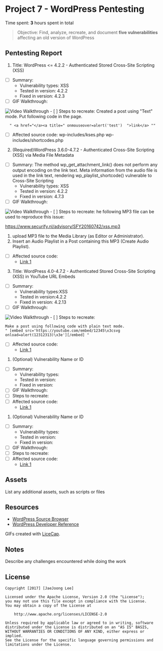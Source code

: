 # Project 7 - WordPress Pentesting

Time spent: **3** hours spent in total

> Objective: Find, analyze, recreate, and document **five vulnerabilities** affecting an old version of WordPress

## Pentesting Report

1. Title: WordPress <= 4.2.2 - Authenticated Stored Cross-Site Scripting (XSS)

  - [ ] Summary: 
    - Vulnerability types: XSS
    - Tested in version: 4.2.2
    - Fixed in version: 4.2.3
  - [ ] GIF Walkthrough:
  <img src='http://i.imgur.com/mbazv3Q.gif' title='Video Walkthrough' width='' alt='Video Walkthrough' />
  - [ ] Steps to recreate: 
      Created a post using "Text" mode.
      Put following code in the page.

      " <a href="</a><a title=" onmouseover=alert('test')  ">link</a> ""

  - [ ] Affected source code:
    wp-includes/kses.php
    wp-includes/shortcodes.php
2. (Required)WordPress 3.6.0-4.7.2 - Authenticated Cross-Site Scripting (XSS) via Media File Metadata
  - [ ] Summary: The method wp_get_attachment_link() does not perform any output encoding
on the link text. Meta information from the audio file is used in the
link text, rendering wp_playlist_shortcode() vulnerable to Cross-Site
Scripting
    - Vulnerability types: XSS
    - Tested in version: 4.2.2
    - Fixed in version: 4.7.3
  - [ ] GIF Walkthrough: 
   <img src='http://i.imgur.com/ozrCApB.gif' title='Video Walkthrough' width='' alt='Video Walkthrough' />
  - [ ] Steps to recreate: 
  he following MP3 file can be used to reproduce this issue:

  https://www.securify.nl/advisory/SFY20160742/xss.mp3

  1) upload MP3 file to the Media Library (as Editor or Administrator).
  2) Insert an Audio Playlist in a Post containing this MP3 (Create Audio
  Playlist).
  - [ ] Affected source code:
    - [Link 1](https://github.com/WordPress/WordPress/commit/28f838ca3ee205b6f39cd2bf23eb4e5f52796bd7)
3. Title: WordPress  4.0-4.7.2 - Authenticated Stored Cross-Site Scripting (XSS) in YouTube URL Embeds
  - [ ] Summary: 
    - Vulnerability types:XSS
    - Tested in version:4.2.2
    - Fixed in version: 4.2.13
  - [ ] GIF Walkthrough: 
  <img src='http://i.imgur.com/icLCtIM.gif' title='Video Walkthrough' width='' alt='Video Walkthrough' />
  - [ ] Steps to recreate: 

    Make a post using following code with plain text mode.
    " [embed src='https://youtube.com/embed/12345\x3csvg onload=alert(12312313)\x3e'][/embed] "
  - [ ] Affected source code:
    - [Link 1](https://github.com/WordPress/WordPress/commit/419c8d97ce8df7d5004ee0b566bc5e095f0a6ca8)


1. (Optional) Vulnerability Name or ID
  - [ ] Summary: 
    - Vulnerability types:
    - Tested in version:
    - Fixed in version: 
  - [ ] GIF Walkthrough: 
  - [ ] Steps to recreate: 
  - [ ] Affected source code:
    - [Link 1](https://core.trac.wordpress.org/browser/tags/version/src/source_file.php)
1. (Optional) Vulnerability Name or ID
  - [ ] Summary: 
    - Vulnerability types:
    - Tested in version:
    - Fixed in version: 
  - [ ] GIF Walkthrough: 
  - [ ] Steps to recreate: 
  - [ ] Affected source code:
    - [Link 1](https://core.trac.wordpress.org/browser/tags/version/src/source_file.php) 

## Assets

List any additional assets, such as scripts or files

## Resources

- [WordPress Source Browser](https://core.trac.wordpress.org/browser/)
- [WordPress Developer Reference](https://developer.wordpress.org/reference/)

GIFs created with [LiceCap](http://www.cockos.com/licecap/).

## Notes

Describe any challenges encountered while doing the work

## License

    Copyright [2017] [JaeJoong Lee]

    Licensed under the Apache License, Version 2.0 (the "License");
    you may not use this file except in compliance with the License.
    You may obtain a copy of the License at

        http://www.apache.org/licenses/LICENSE-2.0

    Unless required by applicable law or agreed to in writing, software
    distributed under the License is distributed on an "AS IS" BASIS,
    WITHOUT WARRANTIES OR CONDITIONS OF ANY KIND, either express or implied.
    See the License for the specific language governing permissions and
    limitations under the License.
